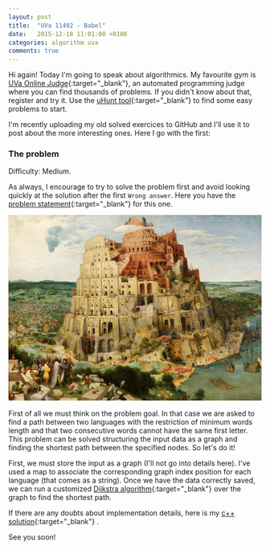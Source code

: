 ```yaml
---
layout: post
title:  "UVa 11492 - Babel"
date:   2015-12-18 11:01:00 +0100
categories: algorithm uva
comments: true
---
```


Hi again! Today I'm going to speak about algorithmics.
My favourite gym is
[UVa Online Judge](https://uva.onlinejudge.org/){:target="_blank"},
an automated programming judge where you can find thousands of problems.
If you didn't know about that, register and try it.
Use the [uHunt tool](http://uhunt.felix-halim.net){:target="_blank"}
to find some easy problems to start.

I'm recently uploading my old solved exercices to GitHub and I'll use it
to post about the more interesting ones. Here I go with the first:

### The problem
Difficulty: Medium.

As always, I encourage to try to solve the problem first and
avoid looking quickly at the solution after the first `Wrong answer`.
Here you have the
[problem statement](https://uva.onlinejudge.org/index.php?option=com_onlinejudge&Itemid=8&page=show_problem&problem=2487){:target="_blank"}
for this one.

![The Tower of Babel by Pieter Bruegel the Elder (1563)](/assets/images/babel_tower.jpg)

First of all we must think on the problem goal. In that case we are asked to
find a path between two languages with the restriction of minimum words length
and that two consecutive words cannot have the same first letter.
This problem can be solved structuring the input data as a graph and finding
the shortest path between the specified nodes. So let's do it!

First, we must store the input as a graph
(I'll not go into details here).
I've used a map to associate the corresponding graph index position
for each language (that comes as a string).
Once we have the data correctly saved, we can run a customized
[Dijkstra algorithm](https://en.wikipedia.org/wiki/Dijkstra%27s_algorithm){:target="_blank"}
over the graph to find the shortest path.

If there are any doubts about implementation details, here is my
[c++ solution](https://github.com/jordifierro/uva/blob/master/11492.cc){:target="_blank"}
.

See you soon!
